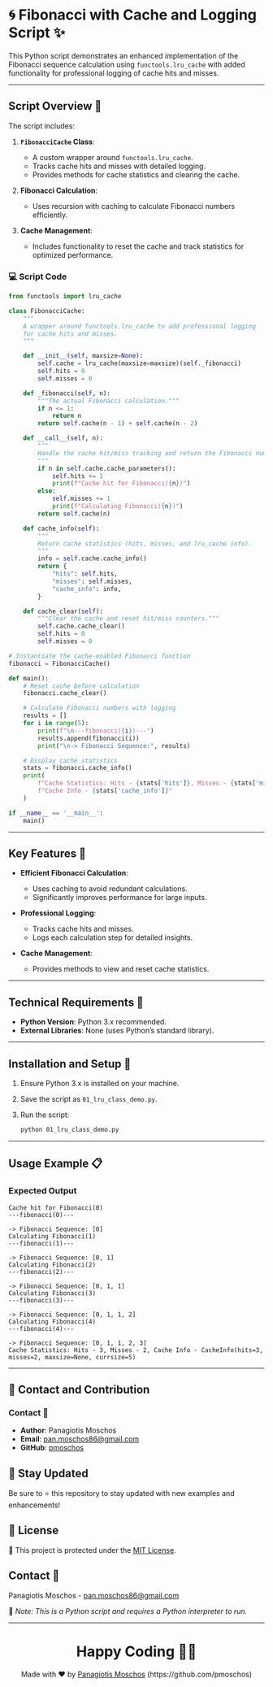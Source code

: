 # 🌀 Fibonacci with Cache and Logging Script ✨

This Python script demonstrates an enhanced implementation of the Fibonacci sequence calculation using `functools.lru_cache` with added functionality for professional logging of cache hits and misses.

---

## Script Overview 📘

The script includes:

1. **`FibonacciCache` Class**:
   - A custom wrapper around `functools.lru_cache`.
   - Tracks cache hits and misses with detailed logging.
   - Provides methods for cache statistics and clearing the cache.

2. **Fibonacci Calculation**:
   - Uses recursion with caching to calculate Fibonacci numbers efficiently.

3. **Cache Management**:
   - Includes functionality to reset the cache and track statistics for optimized performance.

### :computer: Script Code

```python
from functools import lru_cache

class FibonacciCache:
    """
    A wrapper around functools.lru_cache to add professional logging
    for cache hits and misses.
    """

    def __init__(self, maxsize=None):
        self.cache = lru_cache(maxsize=maxsize)(self._fibonacci)
        self.hits = 0
        self.misses = 0

    def _fibonacci(self, n):
        """The actual Fibonacci calculation."""
        if n <= 1:
            return n
        return self.cache(n - 1) + self.cache(n - 2)

    def __call__(self, n):
        """
        Handle the cache hit/miss tracking and return the Fibonacci number.
        """
        if n in self.cache.cache_parameters():
            self.hits += 1
            print(f"Cache hit for Fibonacci({n})")
        else:
            self.misses += 1
            print(f"Calculating Fibonacci({n})")
        return self.cache(n)

    def cache_info(self):
        """
        Return cache statistics (hits, misses, and lru_cache info).
        """
        info = self.cache.cache_info()
        return {
            "hits": self.hits,
            "misses": self.misses,
            "cache_info": info,
        }

    def cache_clear(self):
        """Clear the cache and reset hit/miss counters."""
        self.cache.cache_clear()
        self.hits = 0
        self.misses = 0

# Instantiate the cache-enabled Fibonacci function
fibonacci = FibonacciCache()

def main():
    # Reset cache before calculation
    fibonacci.cache_clear()

    # Calculate Fibonacci numbers with logging
    results = []
    for i in range(5):
        print(f"\n---fibonacci({i})---")
        results.append(fibonacci(i))
        print("\n-> Fibonacci Sequence:", results)

    # Display cache statistics
    stats = fibonacci.cache_info()
    print(
        f"Cache Statistics: Hits - {stats['hits']}, Misses - {stats['misses']}, "
        f"Cache Info - {stats['cache_info']}"
    )

if __name__ == '__main__':
    main()
```

---

## Key Features 🌟

- **Efficient Fibonacci Calculation**:
  - Uses caching to avoid redundant calculations.
  - Significantly improves performance for large inputs.

- **Professional Logging**:
  - Tracks cache hits and misses.
  - Logs each calculation step for detailed insights.

- **Cache Management**:
  - Provides methods to view and reset cache statistics.

---

## Technical Requirements 🔧

- **Python Version**: Python 3.x recommended.
- **External Libraries**: None (uses Python’s standard library).

---

## Installation and Setup 🚀

1. Ensure Python 3.x is installed on your machine.
2. Save the script as `01_lru_class_demo.py`.
3. Run the script:

   ```bash
   python 01_lru_class_demo.py
   ```

---

## Usage Example 📋

### Expected Output

```plaintext
Cache hit for Fibonacci(0)
---fibonacci(0)---

-> Fibonacci Sequence: [0]
Calculating Fibonacci(1)
---fibonacci(1)---

-> Fibonacci Sequence: [0, 1]
Calculating Fibonacci(2)
---fibonacci(2)---

-> Fibonacci Sequence: [0, 1, 1]
Calculating Fibonacci(3)
---fibonacci(3)---

-> Fibonacci Sequence: [0, 1, 1, 2]
Calculating Fibonacci(4)
---fibonacci(4)---

-> Fibonacci Sequence: [0, 1, 1, 2, 3]
Cache Statistics: Hits - 3, Misses - 2, Cache Info - CacheInfo(hits=3, misses=2, maxsize=None, currsize=5)
```

---

## 📲 Contact and Contribution

### Contact 📧
- **Author**: Panagiotis Moschos
- **Email**: pan.moschos86@gmail.com
- **GitHub**: [pmoschos](https://github.com/pmoschos)

## 📢 Stay Updated

Be sure to ⭐ this repository to stay updated with new examples and enhancements!

## 📄 License
🔐 This project is protected under the [MIT License](https://mit-license.org/).

## Contact 📧
Panagiotis Moschos - pan.moschos86@gmail.com

🔗 *Note: This is a Python script and requires a Python interpreter to run.*

---
<h1 align=center>Happy Coding 👨‍💻 </h1>

<p align="center">
  Made with ❤️ by 
  <a href="https://www.linkedin.com/in/panagiotis-moschos" target="_blank">
  Panagiotis Moschos</a> (https://github.com/pmoschos)
</p>

